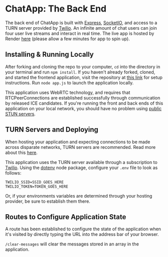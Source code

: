 # ChatApp: The Back End

The back end of ChatApp is built with [Express](https://github.com/expressjs/express), [SocketIO](https://github.com/socketio/socket.io), and access to a TURN server provided by [Twilio](https://github.com/twilio). An infinite amount of chat users can join four user live streams and interact in real time. The live app is hosted by Render [here](https://chatapp-front-end-zfdy.onrender.com) (please allow a few minutes for app to spin up).

## Installing & Running Locally

After forking and cloning the repo to your computer, ```cd``` into the directory in your terminal and run ```npm install```. If you haven't already forked, cloned, and started the frontend application, visit the repository at [this link](https://github.com/critsmet/chatapp-front-end) for setup instructions. Run ```node app.js``` to launch the application locally.

This application uses WebRTC technology, and requires that RTCPeerConnections are established successfully through communication by released ICE candidates. If you're running the front and back ends of this application on your local network, you should have no problem using [public STUN servers](https://gist.github.com/zziuni/3741933).

## TURN Servers and Deploying

When hosting your application and expecting connections to be made across disparate networks, TURN servers are recommended. Read more about this [here](https://www.callstats.io/blog/2017/10/26/turn-webrtc-products).

This application uses the TURN server available through a subscription to [Twilio](https://www.twilio.com/stun-turn). Using the [dotenv](https://github.com/motdotla/dotenv) node package, configure your ```.env``` file to look as follows:

```
TWILIO_SSID=SSID_GOES_HERE
TWILIO_TOKEN=TOKEN_GOES_HERE
```

Or, if your environments variables are determined through your hosting provider, be sure to establish them there.

## Routes to Configure Application State

A route has been established to configure the state of the application when it's visited by directly typing the URL into the address bar of your browser.

```/clear-messages``` will clear the messages stored in an array in the application.
